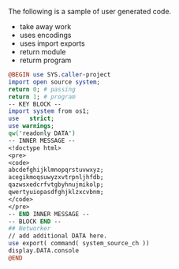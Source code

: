 The following is a sample of user generated code.
+ take away work
+ uses encodings
+ uses import exports
+ return module
+ returm program
```perl
@BEGIN use SYS.caller-project
import open source system;
return 0; # passing
return 1; # program
-- KEY BLOCK --
import system from os1;
use   strict;
use warnings;
qw('readonly DATA')
-- INNER MESSAGE --
<!doctype html>
<pre>
<code>
abcdefghijklmnopqrstuvwxyz;
acegikmoqsuwyzxvtrpnljhfdb;
qazwsxedcrfvtgbyhnujmikolp;
qwertyuiopasdfghjklzxcvbnm;
</code>
</pre>
-- END INNER MESSAGE --
-- BLOCK END --
## Networker
// add additional DATA here.
use export( command( system_source_ch ))
display.DATA.console
@END
